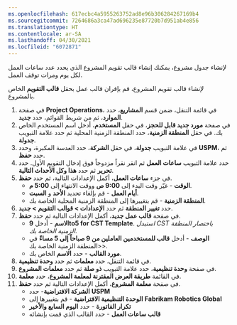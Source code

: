 ```yaml
---
ms.openlocfilehash: 617ecbc4a5955263752ad8e96b306284267169b4
ms.sourcegitcommit: 7264686a3ca47ad696235e87720b7d951ab4e856
ms.translationtype: HT
ms.contentlocale: ar-SA
ms.lasthandoff: 04/30/2021
ms.locfileid: "6072871"
---
```

لإنشاء جدول مشروع، يمكنك إنشاء قالب تقويم المشروع الذي يحدد عدد ساعات العمل لكل يوم ومرات توقف العمل. 

لإنشاء قالب تقويم المشروع، قم بإقران قالب عمل بحقل **قالب التقويم** الخاص بالمشروع. 

1.  في صفحة **Project Operations**، في قائمة التنقل، ضمن قسم **المشاريع**، حدد **الموارد**، ثم من شريط القوائم، حدد **جديد**.
2.  في صفحة **مورد جديد قابل للحجز**، في حقل **المستخدم**، أدخل اسم المستخدم الخاص بك. في حقل **المنطقة الزمنية**، حدد المنطقة الزمنية المحلية ثم حدد علامة التبويب **جدولة**.
3.  في علامة التبويب **جدولة**، في حقل **الشركة**، حدد العدسة المكبرة، وحدد **USPM**، ثم حدد **حفظ**.
4.  حدد علامة التبويب **ساعات العمل** ثم انقر نقراً مزدوجاً فوق إدخال التقويم الأول. حدد **تحرير** ثم حدد **هذا وكل الأحداث التالية**.
5.  في جزء **ساعات العمل**، أكمل الإعدادات التالية، ثم حدد **حفظ**.
    - **الوقت** - غيّر وقت البدء إلى **9:00 ص** ووقت الانتهاء إلى **5:00 م**.
    - **أيام العمل** - قم بإلغاء تحديد **الأحد** و **السبت**.
    - **المنطقة الزمنية** - قم بتغييرها إلى المنطقة الزمنية المحلية الخاصة بك.
6.  حدد **تغيير المنطقة** ثم حدد **الإعدادات > قوالب التقويم > جديد**.
7.  في صفحة **قالب عمل جديد**، أكمل الإعدادات التالية ثم حدد **حفظ**.
    - **الاسم** - أدخل **9to5 for CST Template**. *استبدل CST باختصار المنطقة الزمنية الخاصة بك*.
    - **الوصف** - أدخل **قالب للمستخدمين العاملين من 9 صباحاً إلى 5 مساءً** في <المنطقة الزمنية الخاصة بك\>.
    - **مورد القالب** - حدد **الاسم** الخاص بك.
8.  في قائمة التنقل، حدد **معلمات** ثم حدد **وحدة تنظيمية**.
9.  في صفحة **وحدة تنظيمية**، حدد علامة التبويب **ذو صلة** ثم حدد **معلمات المشروع**.
10. في القائمة **طريقة العرض المقترنة لمعلمة المشروع**، حدد **معلمة**.
11. في صفحة **معلمة المشروع**، أكمل الإعدادات التالية ثم حدد **حفظ**.
    - **الشركة الافتراضية**- حدد **USPM**
    - **‎الوحدة التنظيمية الافتراضية** - قم بتغييرها إلى **Fabrikam Robotics Global**
    - **تكرار الفاتورة** - حدد **اليوم السابع والأخير**
    - **قالب ساعات العمل** - حدد القالب الذي قمت بإنشائه

